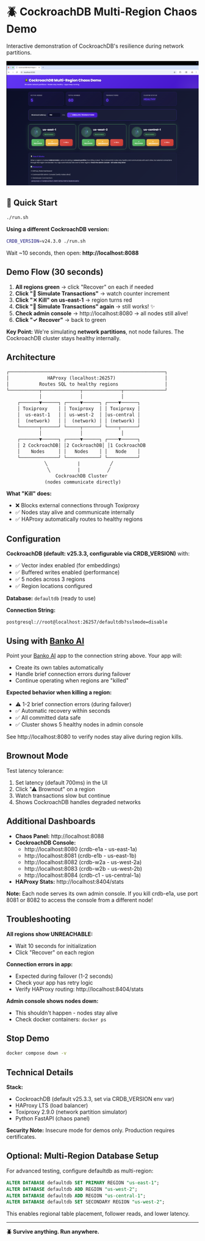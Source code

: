 # 🪲 CockroachDB Multi-Region Chaos Demo

Interactive demonstration of CockroachDB's resilience during network partitions.

![CockroachDB Chaos Demo](backend/static/cockroachdb-chaos-demo.png)

## 🚀 Quick Start

```bash
./run.sh
```

**Using a different CockroachDB version:**
```bash
CRDB_VERSION=v24.3.0 ./run.sh
```

Wait ~10 seconds, then open: **http://localhost:8088**

## Demo Flow (30 seconds)

1. **All regions green** → click "Recover" on each if needed
2. **Click "🚀 Simulate Transactions"** → watch counter increment  
3. **Click "✕ Kill" on us-east-1** → region turns red
4. **Click "🚀 Simulate Transactions" again** → still works! ✨
5. **Check admin console** → http://localhost:8080 → all nodes still alive!
6. **Click "✓ Recover"** → back to green

**Key Point:** We're simulating **network partitions**, not node failures. The CockroachDB cluster stays healthy internally.

## Architecture

```
┌─────────────────────────────────────────────────────────┐
│              HAProxy (localhost:26257)                  │
│           Routes SQL to healthy regions                 │
└───────────┬──────────────┬──────────────┬───────────────┘
            │              │              │
    ┌───────▼──────┐ ┌─────▼──────┐ ┌────▼──────┐
    │ Toxiproxy    │ │ Toxiproxy  │ │ Toxiproxy │
    │  us-east-1   │ │ us-west-2  │ │us-central │
    │  (network)   │ │  (network) │ │ (network) │
    └───────┬──────┘ └─────┬──────┘ └────┬──────┘
            │              │              │
    ┌───────▼──────┐ ┌─────▼──────┐ ┌────▼──────┐
    │ 2 CockroachDB│ │2 CockroachDB│ │1 CockroachDB
    │    Nodes     │ │   Nodes    │ │   Node    │
    └──────────────┘ └────────────┘ └───────────┘
              ╲           |           ╱
               ╲          |          ╱
                  CockroachDB Cluster
              (nodes communicate directly)
```

**What "Kill" does:**
- ❌ Blocks external connections through Toxiproxy
- ✅ Nodes stay alive and communicate internally
- ✅ HAProxy automatically routes to healthy regions

## Configuration

**CockroachDB (default: v25.3.3, configurable via CRDB_VERSION)** with:
- ✅ Vector index enabled (for embeddings)
- ✅ Buffered writes enabled (performance)
- ✅ 5 nodes across 3 regions
- ✅ Region locations configured

**Database:** `defaultdb` (ready to use)

**Connection String:**
```
postgresql://root@localhost:26257/defaultdb?sslmode=disable
```

## Using with [Banko AI](https://github.com/cockroachlabs-field/banko-ai-assistant-rag-demo)

Point your [Banko AI](https://github.com/cockroachlabs-field/banko-ai-assistant-rag-demo) app to the connection string above. Your app will:
- Create its own tables automatically
- Handle brief connection errors during failover
- Continue operating when regions are "killed"

**Expected behavior when killing a region:**
- ⚠️ 1-2 brief connection errors (during failover)
- ✅ Automatic recovery within seconds
- ✅ All committed data safe
- ✅ Cluster shows 5 healthy nodes in admin console

See http://localhost:8080 to verify nodes stay alive during region kills.

## Brownout Mode

Test latency tolerance:
1. Set latency (default 700ms) in the UI
2. Click "⚠ Brownout" on a region
3. Watch transactions slow but continue
4. Shows CockroachDB handles degraded networks

## Additional Dashboards

- **Chaos Panel:** http://localhost:8088
- **CockroachDB Console:** 
  - http://localhost:8080 (crdb-e1a - us-east-1a)
  - http://localhost:8081 (crdb-e1b - us-east-1b)
  - http://localhost:8082 (crdb-w2a - us-west-2a)
  - http://localhost:8083 (crdb-w2b - us-west-2b)
  - http://localhost:8084 (crdb-c1 - us-central-1a)
- **HAProxy Stats:** http://localhost:8404/stats

**Note:** Each node serves its own admin console. If you kill crdb-e1a, use port 8081 or 8082 to access the console from a different node!

## Troubleshooting

**All regions show UNREACHABLE:**
- Wait 10 seconds for initialization
- Click "Recover" on each region

**Connection errors in app:**
- Expected during failover (1-2 seconds)
- Check your app has retry logic
- Verify HAProxy routing: http://localhost:8404/stats

**Admin console shows nodes down:**
- This shouldn't happen - nodes stay alive
- Check docker containers: `docker ps`

## Stop Demo

```bash
docker compose down -v
```

## Technical Details

**Stack:**
- CockroachDB (default v25.3.3, set via CRDB_VERSION env var)
- HAProxy LTS (load balancer)
- Toxiproxy 2.9.0 (network partition simulator)
- Python FastAPI (chaos panel)

**Security Note:** Insecure mode for demos only. Production requires certificates.

## Optional: Multi-Region Database Setup

For advanced testing, configure defaultdb as multi-region:

```sql
ALTER DATABASE defaultdb SET PRIMARY REGION "us-east-1";
ALTER DATABASE defaultdb ADD REGION "us-west-2";
ALTER DATABASE defaultdb ADD REGION "us-central-1";
ALTER DATABASE defaultdb SET SECONDARY REGION "us-west-2";
```

This enables regional table placement, follower reads, and lower latency.

---

**🪲 Survive anything. Run anywhere.**
